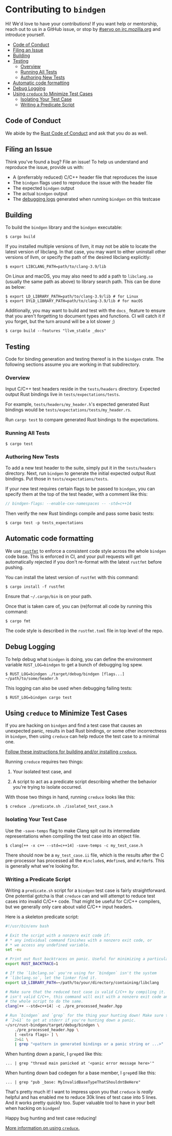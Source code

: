 # Contributing to `bindgen`

Hi! We'd love to have your contributions! If you want help or mentorship, reach
out to us in a GitHub issue, or stop by
[#servo on irc.mozilla.org](irc://irc.mozilla.org#servo) and introduce yourself.

<!-- START doctoc generated TOC please keep comment here to allow auto update -->
<!-- DON'T EDIT THIS SECTION, INSTEAD RE-RUN doctoc TO UPDATE -->


- [Code of Conduct](#code-of-conduct)
- [Filing an Issue](#filing-an-issue)
- [Building](#building)
- [Testing](#testing)
  - [Overview](#overview)
  - [Running All Tests](#running-all-tests)
  - [Authoring New Tests](#authoring-new-tests)
- [Automatic code formatting](#automatic-code-formatting)
- [Debug Logging](#debug-logging)
- [Using `creduce` to Minimize Test Cases](#using-creduce-to-minimize-test-cases)
  - [Isolating Your Test Case](#isolating-your-test-case)
  - [Writing a Predicate Script](#writing-a-predicate-script)

<!-- END doctoc generated TOC please keep comment here to allow auto update -->

## Code of Conduct

We abide by the [Rust Code of Conduct][coc] and ask that you do as well.

[coc]: https://www.rust-lang.org/en-US/conduct.html

## Filing an Issue

Think you've found a bug? File an issue! To help us understand and reproduce the
issue, provide us with:

* A (preferrably reduced) C/C++ header file that reproduces the issue
* The `bindgen` flags used to reproduce the issue with the header file
* The expected `bindgen` output
* The actual `bindgen` output
* The [debugging logs](#logs) generated when running `bindgen` on this testcase

## Building

To build the `bindgen` library and the `bindgen` executable:

```
$ cargo build
```

If you installed multiple versions of llvm, it may not be able to locate the
latest version of libclang. In that case, you may want to either uninstall other
versions of llvm, or specify the path of the desired libclang explicitly:

```
$ export LIBCLANG_PATH=path/to/clang-3.9/lib
```

On Linux and macOS, you may also need to add a path to `libclang.so` (usually
the same path as above) to library search path. This can be done as below:

```
$ export LD_LIBRARY_PATH=path/to/clang-3.9/lib # for Linux
$ export DYLD_LIBRARY_PATH=path/to/clang-3.9/lib # for macOS
```

Additionally, you may want to build and test with the `docs_` feature to ensure
that you aren't forgetting to document types and functions. CI will catch it if
you forget, but the turn around will be a lot slower ;)

```
$ cargo build --features "llvm_stable _docs"
```

## Testing

Code for binding generation and testing thereof is in the `bindgen` crate.
The following sections assume you are working in that subdirectory.

### Overview

Input C/C++ test headers reside in the `tests/headers` directory. Expected
output Rust bindings live in `tests/expectations/tests`.

For example, `tests/headers/my_header.h`'s expected generated Rust bindings
would be `tests/expectations/tests/my_header.rs`.

Run `cargo test` to compare generated Rust bindings to the expectations.

### Running All Tests

```
$ cargo test
```

### Authoring New Tests

To add a new test header to the suite, simply put it in the `tests/headers`
directory. Next, run `bindgen` to generate the initial expected output Rust
bindings. Put those in `tests/expectations/tests`.

If your new test requires certain flags to be passed to `bindgen`, you can
specify them at the top of the test header, with a comment like this:

```c
// bindgen-flags: --enable-cxx-namespaces -- -std=c++14
```

Then verify the new Rust bindings compile and pass some basic tests:

```
$ cargo test -p tests_expectations
```

## Automatic code formatting

We use [`rustfmt`](https://github.com/rust-lang-nursery/rustfmt) to enforce a
consistent code style across the whole `bindgen` code base. This is enforced in
CI, and your pull requests will get automatically rejected if you don't
re-format with the latest `rustfmt` before pushing.

You can install the latest version of `rustfmt` with this command:

```
$ cargo install -f rustfmt
```

Ensure that `~/.cargo/bin` is on your path.

Once that is taken care of, you can (re)format all code by running this command:

```
$ cargo fmt
```

The code style is described in the `rustfmt.toml` file in top level of the repo.

## Debug Logging

To help debug what `bindgen` is doing, you can define the environment variable
`RUST_LOG=bindgen` to get a bunch of debugging log spew.

```
$ RUST_LOG=bindgen ./target/debug/bindgen [flags...] ~/path/to/some/header.h
```

This logging can also be used when debugging failing tests:

```
$ RUST_LOG=bindgen cargo test
```

## Using `creduce` to Minimize Test Cases

If you are hacking on `bindgen` and find a test case that causes an unexpected
panic, results in bad Rust bindings, or some other incorrectness in `bindgen`,
then using `creduce` can help reduce the test case to a minimal one.

[Follow these instructions for building and/or installing `creduce`.](https://github.com/csmith-project/creduce/blob/master/INSTALL)

Running `creduce` requires two things:

1. Your isolated test case, and

2. A script to act as a predicate script describing whether the behavior you're
   trying to isolate occurred.

With those two things in hand, running `creduce` looks like this:

    $ creduce ./predicate.sh ./isolated_test_case.h

### Isolating Your Test Case

Use the `-save-temps` flag to make Clang spit out its intermediate
representations when compiling the test case into an object file.

    $ clang[++ -x c++ --std=c++14] -save-temps -c my_test_case.h

There should now be a `my_test_case.ii` file, which is the results after the C
pre-processor has processed all the `#include`s, `#define`s, and `#ifdef`s. This
is generally what we're looking for.

### Writing a Predicate Script

Writing a `predicate.sh` script for a `bindgen` test case is fairly
straightforward. One potential gotcha is that `creduce` can and will attempt to
reduce test cases into invalid C/C++ code. That might be useful for C/C++
compilers, but we generally only care about valid C/C++ input headers.

Here is a skeleton predicate script:

```bash
#!/usr/bin/env bash

# Exit the script with a nonzero exit code if:
# * any individual command finishes with a nonzero exit code, or
# * we access any undefined variable.
set -eu

# Print out Rust backtraces on panic. Useful for minimizing a particular panic.
export RUST_BACKTRACE=1

# If the `libclang.so` you're using for `bindgen` isn't the system
# `libclang.so`, let the linker find it.
export LD_LIBRARY_PATH=~/path/to/your/directory/containing/libclang

# Make sure that the reduced test case is valid C/C++ by compiling it. If it
# isn't valid C/C++, this command will exit with a nonzero exit code and cause
# the whole script to do the same.
clang[++ --std=c++14] -c ./pre_processed_header.hpp

# Run `bindgen` and `grep` for the thing your hunting down! Make sure to include
# `2>&1` to get at stderr if you're hunting down a panic.
~/src/rust-bindgen/target/debug/bindgen \
    ./pre_processed_header.hpp \
    [ <extra flags> ] \
    2>&1 \
    | grep "<pattern in generated bindings or a panic string or ...>"
```

When hunting down a panic, I `grep`ed like this:

    ... | grep "thread main panicked at '<panic error message here>'"

When hunting down bad codegen for a base member, I `grep`ed like this:

    ... | grep "pub _base: MyInvalidBaseTypeThatShouldntBeHere"

That's pretty much it! I want to impress upon you that `creduce` is *really*
helpful and has enabled me to reduce 30k lines of test case into 5 lines. And it
works pretty quickly too. Super valuable tool to have in your belt when hacking
on `bindgen`!

Happy bug hunting and test case reducing!

[More information on using `creduce`.](https://embed.cs.utah.edu/creduce/using/)
